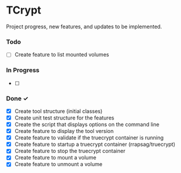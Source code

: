 # TCrypt

Project progress, new features, and updates to be implemented.

### Todo

- [ ] Create feature to list mounted volumes


### In Progress

- [ ]

### Done ✓

- [x] Create tool structure (initial classes)
- [x] Create unit test structure for the features
- [x] Create the script that displays options on the command line
- [x] Create feature to display the tool version
- [x] Create feature to validate if the truecrypt container is running
- [x] Create feature to startup a truecrypt container (rrapsag/truecrypt)
- [x] Create feature to stop the truecrypt container
- [x] Create feature to mount a volume
- [x] Create feature to unmount a volume

